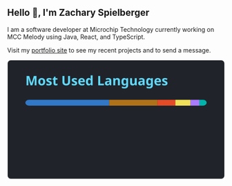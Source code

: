 ## Hello 👋, I'm Zachary Spielberger

I am a software developer at Microchip Technology currently working on MCC Melody using Java, React, and TypeScript.

Visit my [portfolio site](https://zachspiel.github.io/) to see my recent projects and to send a message.

![Top Languages](./images/top-langs.svg)
